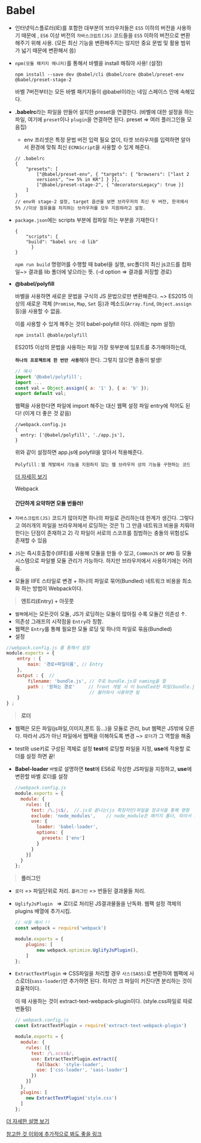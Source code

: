 # Babel

- 인터넷익스플로러(IE)를 포함한 대부분의 브라우저들은 `ES5` 이하의 버전을 사용하기 때문에 , `ES6` 이상 버전의 `자바스크립트(JS)` 코드들을 `ES5` 이하의 버전으로 변환해주기 위해 사용. (모든 최신 기능을 변환해주지는 않지만 중요 문법 및 활용 범위가 넓기 때문에 변환해서 씀)

- `npm(모듈 패키지 매니저)`를 통해서 바벨을 install 해줘야 사용! (설정)

  ``` 
  npm install --save dev @babel/cli @babel/core @babel/preset-env @babel/preset-stage-2
  ```

  바벨 7버전부터는 모든 바벨 패키지들이 @babel이라는 네임 스페이스 안에 속해있다.

- <b>.babelrc</b>라는 파일을 만들어 설치한 preset을 연결한다. (바벨에 대한 설정을 하는 파일, 여기에 `preset`이나 `plugin`을 연결하면 된다. preset => 여러 플러그인들 모음집)

  - env 프리셋은 특정 문법 버전 입력 필요 없이, 타겟 브라우저를 입력하면 알아서 환경에 맞춰 최신 `ECMAScript`을 사용할 수 있게 해준다.

  ``` 
  // .babelrc
  {
      "presets": [
          ["@babel/preset-env", { "targets": { "browsers": ["last 2 
          versions", ">= 5% in KR"] } }], 
          ["@babel/preset-stage-2", { "decoratorsLegacy": true }]
      ]
  }
  // env와 stage-2 설정, target 옵션을 보면 브라우저의 최신 두 버전, 한국에서 5% //이상 점유율을 차지하는 브라우저를 모두 지원하라고 설정.
  ```

- `package.json`에는 scripts 부분에 컴파일 하는 부분을 기재한다 !

  ``` 
  {   
      "scripts": {
      "build": "babel src -d lib"
    	}
  } 
  ```

  `npm run build` 명령어를 수행할 때 babel을 실행, src폴더의 최신 js코드를 컴파일~> 결과를 lib 폴더에 넣으라는 뜻. (-d option => 결과를 저장할 경로)

- <b>@babel/polyfill</b>

  바벨을 사용하면 새로운 문법을 구식의 JS 문법으로만 변환해준다. ~> ES2015 이상의 새로운 객체 (`Promise`, `Map`, `Set` 등)과 메소드(`Array.find`, `Object.assign` 등)을 사용할 수 없음.

  이를 사용할 수 있게 해주는 것이 babel-polyfill 이다. (아래는 npm 설정)

  ``` 
  npm install @bable/polyfill
  ```

  ES2015 이상의 문법을 사용하는 파일 가장 윗부분에 임포트를 추가해야하는데,

  <b>`하나의 프로젝트에 한 번만 사용`</b>해야 한다. 그렇지 않으면 충돌이 발생!

  ``` javascript
  // 예시
  import '@babel/polyfill';
  import ...
  const val = Object.assign({ a: '1' }, { a: 'b' });
  export default val;
  ```

  웹팩을 사용한다면 파일에 import 해주는 대신 웹팩 설정 파일 entry에 적어도 된다! (이게 더 좋은 것 같음)

  ``` 
  //webpack.config.js
  {
  	entry: ['@babel/polyfill', './app.js'],
  }
  ```

  위와 같이 설정하면 app.js에 polyfill을 알아서 적용해준다.

  `Polyfill` : `웹 개발에서 기능을 지원하지 않는 웹 브라우저 상의 기능을 구현하는 코드`

  [더 자세히 보기](https://www.zerocho.com/category/ECMAScript/post/57a830cfa1d6971500059d5a)

	 Webpack		

	#### 											간단하게 요약하면 모듈 번들러!

- `자바스크립트(JS)` 코드가 많아지면 하나의 파일로 관리하는데 한계가 생긴다. 그렇다고 여러개의 파일을 브라우져에서 로딩하는 것은 1) 그 만큼 네트워크 비용을 치뤄야 한다는 단점이 존재하고 2) 각 파일이 서로의 스코프를 침범하는 충돌의 위험성도 존재할 수 있음

- `JS`는 즉시호출함수(IIFE)를 사용해 모듈을 만들 수 있고, `CommonJS` or `AMD` 등 모듈 시스템으로 파일별 모듈 관리가 가능하다. 하지만 브라우저에서 사용하기에는 어려움.

- 모듈을 IIFE 스타일로 변경 + 하나의 파일로 묶어(Bundled) 네트워크 비용을 최소화 하는 방법이 Webpack이다.


> <b>엔트리(Entry) + 아웃풋</b>

- `웹팩`에서는 모든것이 모듈, JS가 로딩하는 모듈이 많아질 수록 모듈간 의존성 ↑. 
- 의존성 그래프의 시작점을 `Entry`라 칭함.
- 웹팩은 `Entry`를  통해 필요한 모듈 로딩 및 하나의 파일로 묶음(Bundled)
- 설정

```javascript
//webpack.config.js 를 통해서 설정
module.exports = {
	entry : {
    	main: '경로+파일이름', // Entry
	},
    output : {	// 
    	filename: 'bundle.js', // 주로 bundle.js로 naming을 함
        path : '원하는 경로'		// front 개발 시 이 bundled된 파일(bundle.js)를
        					   // 불러와서 사용하면 됨
    } 
} ;
```



> <b> 로더 </b>

- 웹팩은 모든 파일(js파일,이미지,폰트 등...)을 모듈로 관리, but 웹팩은 JS밖에 모른다.
  따라서 JS가 아닌 파일에서 웹팩을 이해하도록 변경 ~> `로더`가 그 역할을 해줌

- test와 use키로 구성된 객체로 설정
  <b>test</b>에  로딩할 파일을 지정, <b>use</b>에 적용할 로더를 설정 하면 끝!

- <b>Babel-loader</b>
  `바벨`로 설명하면 <b>test</b>에 ES6로 작성한 JS파일을 지정하고, <b>use</b>에 변환할 바벨 로더를 설정

  ```javascript
  //webpack.config.js
  module.exports = {
    module: {
      rules: [{
        test: /\.js$/,	//.js로 끝나는(js 확장자인)파일을 정규식을 통해 명령
        exclude: 'node_modules',	// node_module은 패키지 폴더, 따라서 제외
        use: {
          loader: 'babel-loader',
          options: {
            presets: ['env']
          }
        }
      }]
    }
  };
  ```



> <b>플러그인</b>

- `로더` => 파일단위로 처리.		`플러그인` => 번들된 결과물들 처리.

- `UglifyJsPlugin ` => 로더로 처리된 JS결과물들을 난독화.
  웹팩 설정 객체의 plugins 배열에 추가시킴.

  ```javascript
  // 사용 예시 !!
  const webpack = require('webpack')
  
  module.exports = {
      plugins: [
          new webpack.optimize.UglifyJsPlugin(),
      ]
  };
  ```

- `ExtractTextPlugin` => CSS파일을 처리할 경우 `사스(SASS)`로 변환하여 웹팩에 사스로더(`sass-loader`)만 추가하면 된다. 하지만 크 파일이 커진다면 분리하는 것이 효율적이다.

  이 때 사용하는 것이 extract-text-webpack-plugin이다. (style.css파일로 따로 번들링)

  ```javascript
  // webpack.config.js
  const ExtractTextPlugin = require('extract-text-webpack-plugin')
  
  module.exports = {
    module: {
      rules: [{
        test: /\.scss$/,
        use: ExtractTextPlugin.extract({
          fallback: 'style-loader',
          use: ['css-loader', 'sass-loader']
        })
      }]
    },
    plugins: [
      new ExtractTextPlugin('style.css')
    ]
  };
  ```

[더 자세한 설명 보기](http://blog.jeonghwan.net/js/2017/05/15/webpack.html)



[참고한 것 이외에 추가적으로 봐도 좋을 링크](https://beomi.github.io/2017/10/18/Setup-Babel-with-webpack/)